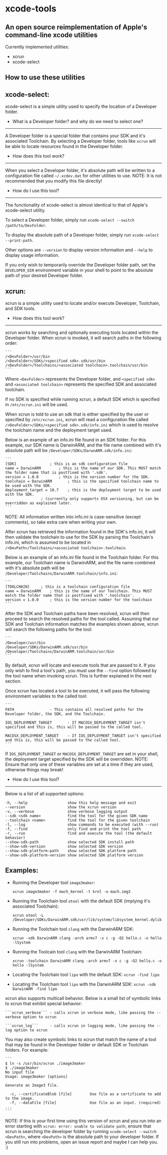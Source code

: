 xcode-tools
===========
An open source reimplementation of Apple's command-line xcode utilities
-----------------------------------------------------------------------

Currently implemented utilities:
* xcrun
* xcode-select

How to use these utilities
--------------------------

xcode-select:
---------------

xcode-select is a simple utility used to specify the location of a Developer folder.

* What is a Developer folder? and why do we need to select one?
---------------------------------------------------------------

  A Developer folder is a special folder that contains your SDK and it's associated Toolchain.
  By selecting a Developer folder, tools like ```xcrun``` will be able to locate resources found in the Developer folder.

* How does this tool work?
--------------------------

  When you select a Developer folder, it's absolute path will be written to a configuration file called ```~/.xcdev.dat``` for other utilities to use.
  NOTE: It is not recommended that you modify this file directly!

* How do I use this tool?
-------------------------

  The functionality of xcode-select is almost identical to that of Apple's xcode-select utility.

  To select a Developer folder, simply run ```xcode-select --switch /path/to/DevFolder```.
  
  To display the absolute path of a Developer folder, simply run ```xcode-select --print-path```.
  
  Other options are ```--version``` to display version information and ```--help``` to display usage information.

  If you only wish to temporarily override the Developer folder path, set the ```DEVELOPER_DIR``` environment variable 
  in your shell to point to the absolute path of your desired Developer folder.

xcrun:
--------

xcrun is a simple utility used to locate and/or execute Developer, Toolchain, and SDK tools.

* How does this tool work?
--------------------------

  xcrun works by searching and optionally executing tools located within the Developer folder.
  When xcrun is invoked, it will search paths in the following order:

	```
	/<DevFolder>/usr/bin
	/<DevFolder>/SDKs/<specified sdk>.sdk/usr/bin
	/<DevFolder>/Toolchains/<associated toolchain>.toolchain/usr/bin
	```
	
  Where ```<DevFolder>``` represents the Developer folder, and ```<specified sdk>``` and ```<associated toolchain>``` represents the
  specified SDK and associated toolchain.

  If no SDK is specified while running xcrun, a default SDK which is specified in ```/etc/xcrun.ini``` will be used.

  When xcrun is told to use an sdk that is either specified by the user or specified by ```/etc/xcrun.ini```, xcrun will read
  a configuration file called ```/<DevFolder>/SDKs/<specified sdk>.sdk/info.ini``` which is used to resolve the toolchain name and the deployment target used.

  Below is an example of an info.ini file found in an SDK folder. For this example, our SDK name is DarwinARM, and the file name combined with it's
  absolute path will be ```/Developer/SDKs/DarwnARM.sdk/info.ini```:

	```
	[SDK]				; this is an sdk configuration file
	name = DarwinARM		; this is the name of our SDK. This MUST match the folder name that is postfixed with '.sdk'.
	version = 1.0.0			; this is the version number for the SDK.
	toolchain = DarwinARM		; this is the specified toolchain name to be used with the SDK.
	deployment_target = 10.7	; this is the deployment target to be used with the SDK.
					; (currently only supports OSX versioning, but can be overridden as explained later.
	```

  NOTE: All information written into info.ini is case-sensitive (except comments), so take extra care when writing your own.

  After xcrun has retrieved the information found in the SDK's info.ini, it will then validate the toolchain to use for the SDK by
  parsing the Toolchain's info.ini, which is assumed to be located in ```/<DevPath>/Toolchains/<associated toolchain>.toolchain```.

  Below is an example of an info.ini file found in the Toolchain folder. For this example, our Toolchain name is DarwinARM, and the file name combined with it's
  absolute path will be ```/Developer/Toolchains/DarwinARM.toolchain/info.ini```:

	```
	[TOOLCHAIN]		; this is a toolchain configuration file
	name = DarwinARM	; this is the name of our Toolchain. This MUST match the folder name that is postfixed with '.toolchain'.
	version = 1.0.0		; this is the version number for the toolchain
	```

  After the SDK and Toolchain paths have been resolved, xcrun will then proceed to search the resolved paths for the tool called.
  Assuming that our SDK and Toolchain information matches the examples shown above, xcrun will search the following paths for the tool:

	```
  	/Developer/usr/bin
  	/Developer/SDKs/DarwinARM.sdk/usr/bin
  	/Developer/Toolchains/DarwinARM.toolchain/usr/bin
	```

  By default, xcrun will locate and execute tools that are passed to it. If you only wish to find a tool's path, you must use the ```--find```
  option followed by the tool name when invoking xcrun. This is further explained in the next section.

  Once xcrun has located a tool to be executed, it will pass the following environment variables to the called tool:

	```
	PATH				- This contains all resolved paths for the Developer folder, the SDK, and the Toolchain.
	
	IOS_DEPLOYMENT_TARGET		- If MACOSX_DEPLOYMENT_TARGET isn't specified and this is, this will be passed to the called tool.
	
	MACOSX_DEPLOYMENT_TARGET	- If IOS_DEPLOYMENT_TARGET isn't specified and this is, this will be passed to the called tool.
	```

  If ```IOS_DEPLOYMENT_TARGET``` or ```MACOSX_DEPLOYMENT_TARGET``` are set in your shell, the deployment target specified by the SDK will be overridden.
  NOTE: Ensure that only one of these variables are set at a time if they are used, otherwise things may break!

* How do I use this tool?
-------------------------

  Below is a list of all supported options:

  ```
  -h, --help                  show this help message and exit
  --version                   show the xcrun version
  -v, --verbose               show verbose logging output
  --sdk <sdk name>            find the tool for the given SDK name
  --toolchain <name>          find the tool for the given toolchain
  -l, --log                   show commands to be executed (with --run)
  -f, --find                  only find and print the tool path
  -r, --run                   find and execute the tool (the default behavior)
  --show-sdk-path             show selected SDK install path
  --show-sdk-version          show selected SDK version
  --show-sdk-platform-path    show selected SDK platform path
  --show-sdk-platform-version show selected SDK platform version
  ```

  Examples:
  ---------

  * Running the Developer tool ```image3maker```:

	```xcrun image3maker -f mach_kernel -t krnl -o mach.img3```

  * Running the Toolchain tool ```otool``` with the default SDK (implying it's associated Toolchain):

	```xcrun otool -L /Developer/SDKs/DarwinARM.sdk/usr/lib/system/libsystem_kernel.dylib```

  * Running the Toolchain tool ```clang``` with the DarwinARM SDK:

	```xcrun -sdk DarwinARM clang -arch armv7 -x c -g -O2 hello.c -o hello -lSystem```

  * Running the Toolcain tool ```clang``` with the DarwinARM Toolchain:

	```xcrun -toolchain DarwinARM clang -arch armv7 -x c -g -O2 hello.c -o hello -lSystem```
	
  * Locating the Toolchain tool ```lipo``` with the default SDK:
	```xcrun -find lipo```

  * Locating the Toolchain tool ```lipo``` with the DarwinARM SDK:
  	```xcrun -sdk DarwinARM -find lipo```


  xcrun also supports multicall behavior. Below is a small list of symbolic links to xcrun that exhibit special behavior:

	```xcrun_verbose```	- calls xcrun in verbose mode, like passing the --verbose option to xcrun

	```xcrun_log```		- calls xcrun in logging mode, like passing the --log option to xcrun

  You may also create symbolic links to xcrun that match the name of a tool that may be found in the Developer folder or default SDK or Toolchain folders.
  For example:

	```
	$ ln -s /usr/bin/xcrun ./image3maker 
	$ ./image3maker
	No input file
	Usage: image3maker [options]

	Generate an Image3 file.

	  -c, --certificateBlob [file]        Use file as a certificate to add to the image.
	  -f, --dataFile [file]               Use file as an input. (required)
	...
	```

  NOTE: If this is your first time using this version of xcrun and you run into an error starting with ```xcrun: error: unable to validate path```,
  ensure that xcrun is searching the developer folder by running ```xcode-select --switch <DevPath>```, where ```<DevPath>``` is the absolute path to your
  developer folder. If you still run into problems, open an issue report and maybe I can help you. :)

